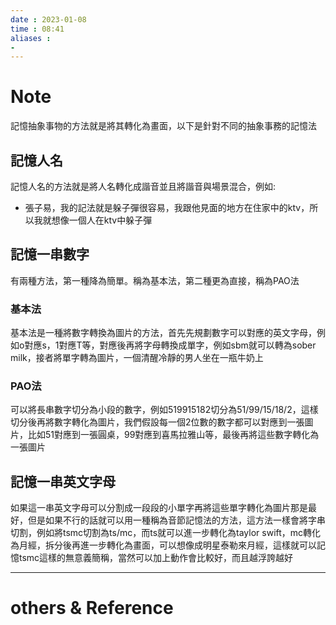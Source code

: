```yaml
---
date : 2023-01-08
time : 08:41
aliases :
- 
---
```

# Note
記憶抽象事物的方法就是將其轉化為畫面，以下是針對不同的抽象事務的記憶法

## 記憶人名
記憶人名的方法就是將人名轉化成諧音並且將諧音與場景混合，例如:
- 張子易，我的記法就是躲子彈很容易，我跟他見面的地方在住家中的ktv，所以我就想像一個人在ktv中躲子彈

## 記憶一串數字
有兩種方法，第一種降為簡單。稱為基本法，第二種更為直接，稱為PAO法
### 基本法
基本法是一種將數字轉換為圖片的方法，首先先規劃數字可以對應的英文字母，例如o對應s，1對應T等，對應後再將字母轉換成單字，例如sbm就可以轉為sober milk，接者將單字轉為圖片，一個清醒冷靜的男人坐在一瓶牛奶上

### PAO法
可以將長串數字切分為小段的數字，例如519915182切分為51/99/15/18/2，這樣切分後再將數字轉化為圖片，我們假設每一個2位數的數字都可以對應到一張圖片，比如51對應到一張圓桌，99對應到喜馬拉雅山等，最後再將這些數字轉化為一張圖片

## 記憶一串英文字母
如果這一串英文字母可以分割成一段段的小單字再將這些單字轉化為圖片那是最好，但是如果不行的話就可以用一種稱為音節記憶法的方法，這方法一樣會將字串切割，例如將tsmc切割為ts/mc，而ts就可以進一步轉化為taylor swift，mc轉化為月經，拆分後再進一步轉化為畫面，可以想像成明星泰勒來月經，這樣就可以記憶tsmc這樣的無意義簡稱，當然可以加上動作會比較好，而且越浮誇越好

---
# others &  Reference

